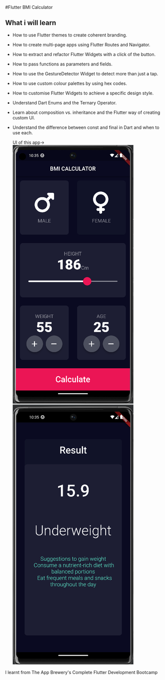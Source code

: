 #Flutter BMI Calculator
## What i will learn

- How to use Flutter themes to create coherent branding. 
- How to create multi-page apps using Flutter Routes and Navigator.
- How to extract and refactor Flutter Widgets with a click of the button. 
- How to pass functions as parameters and fields.
- How to use the GestureDetector Widget to detect more than just a tap.
- How to use custom colour palettes by using hex codes.
- How to customise Flutter Widgets to achieve a specific design style.
- Understand Dart Enums and the Ternary Operator.
- Learn about composition vs. inheritance and the Flutter way of creating custom UI.
- Understand the difference between const and final in Dart and when to use each.

  UI of this app->
![Finished App](https://github.com/SouravBarman001/flutter_bmi_calculator/blob/main/images/bmi1.png)
![Finished App](https://github.com/SouravBarman001/flutter_bmi_calculator/blob/main/images/bmi2.png)

I learnt from The App Brewery's Complete Flutter Development Bootcamp


